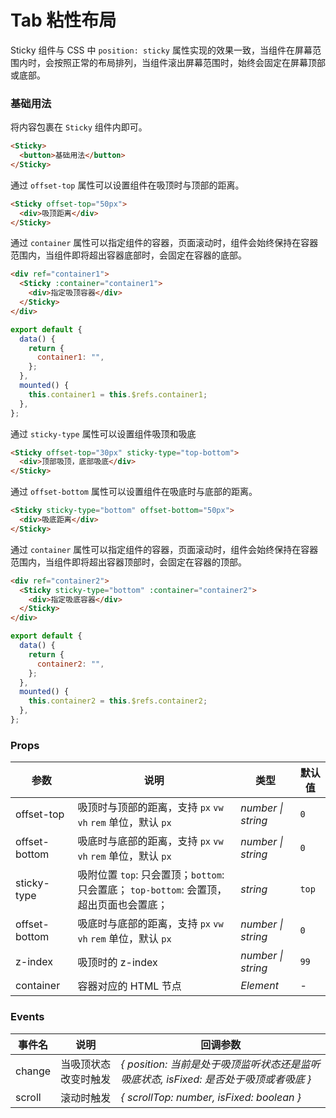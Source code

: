 # Tab 粘性布局

Sticky 组件与 CSS 中 `position: sticky` 属性实现的效果一致，当组件在屏幕范围内时，会按照正常的布局排列，当组件滚出屏幕范围时，始终会固定在屏幕顶部或底部。

### 基础用法

将内容包裹在 `Sticky` 组件内即可。

```html
<Sticky>
  <button>基础用法</button>
</Sticky>
```

通过 `offset-top` 属性可以设置组件在吸顶时与顶部的距离。

```html
<Sticky offset-top="50px">
  <div>吸顶距离</div>
</Sticky>
```

通过 `container` 属性可以指定组件的容器，页面滚动时，组件会始终保持在容器范围内，当组件即将超出容器底部时，会固定在容器的底部。

```html
<div ref="container1">
  <Sticky :container="container1">
    <div>指定吸顶容器</div>
  </Sticky>
</div>
```

```js
export default {
  data() {
    return {
      container1: "",
    };
  },
  mounted() {
    this.container1 = this.$refs.container1;
  },
};
```

通过 `sticky-type` 属性可以设置组件吸顶和吸底

```html
<Sticky offset-top="30px" sticky-type="top-bottom">
  <div>顶部吸顶，底部吸底</div>
</Sticky>
```

通过 `offset-bottom` 属性可以设置组件在吸底时与底部的距离。

```html
<Sticky sticky-type="bottom" offset-bottom="50px">
  <div>吸底距离</div>
</Sticky>
```

通过 `container` 属性可以指定组件的容器，页面滚动时，组件会始终保持在容器范围内，当组件即将超出容器顶部时，会固定在容器的顶部。

```html
<div ref="container2">
  <Sticky sticky-type="bottom" :container="container2">
    <div>指定吸底容器</div>
  </Sticky>
</div>
```

```js
export default {
  data() {
    return {
      container2: "",
    };
  },
  mounted() {
    this.container2 = this.$refs.container2;
  },
};
```

### Props

| 参数          | 说明                                                                                   | 类型               | 默认值 |
| ------------- | -------------------------------------------------------------------------------------- | ------------------ | ------ |
| offset-top    | 吸顶时与顶部的距离，支持 `px` `vw` `vh` `rem` 单位，默认 `px`                          | _number \| string_ | `0`    |
| offset-bottom | 吸底时与底部的距离，支持 `px` `vw` `vh` `rem` 单位，默认 `px`                          | _number \| string_ | `0`    |
| sticky-type   | 吸附位置 `top`: 只会置顶；`bottom`:只会置底； `top-bottom`: 会置顶，超出页面也会置底； | _string_           | `top`  |
| offset-bottom | 吸底时与底部的距离，支持 `px` `vw` `vh` `rem` 单位，默认 `px`                          | _number \| string_ | `0`    |
| z-index       | 吸顶时的 z-index                                                                       | _number \| string_ | `99`   |
| container     | 容器对应的 HTML 节点                                                                   | _Element_          | -      |

### Events

| 事件名 | 说明                 | 回调参数                                                                              |
| ------ | -------------------- | ------------------------------------------------------------------------------------- |
| change | 当吸顶状态改变时触发 | _{ position: 当前是处于吸顶监听状态还是监听吸底状态, isFixed: 是否处于吸顶或者吸底 }_ |
| scroll | 滚动时触发           | _{ scrollTop: number, isFixed: boolean }_                                             |

